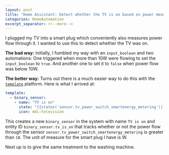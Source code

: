 ```yaml
---
layout: post
title: "Home Assistant: Detect whether the TV is on based on power measure of a smart plug"
categories: HomeAutomation
excerpt_separator: <!--more-->
---
```


I plugged my TV into a smart plug which conveniently also measures power flow
through it. I wanted to use this to detect whether the TV was on.

**The bad way:** Initially, I fumbled my way with an `input_boolean` and two
automations: One triggered when more than 10W were flowing to set the
`input_boolean` to `true`. And another one to set it to `false` when power flow
was below 10W.

**The better way:** Turns out there is a much easier way to do this with the
[`template`][template] platform. Here is what I arrived at:

```yaml
template:
  - binary_sensor:
    - name: "TV is on"
      state: "{{states('sensor.tv_power_switch_smartenergy_metering')|float >10}}"
      icon: mdi:television
```

This creates a new `binary_sensor` in the system with name `TV is on` and entity
ID `binary_sensor.tv_is_on` that tracks whether or not the power flow through
the sensor `sensor.tv_power_switch_smartenergy_metering` is greater than `10`.
The unit of measure for the smart plug I have is W.

Next up is to give the same treatment to the washing machine.

[template]: https://www.home-assistant.io/integrations/template/
